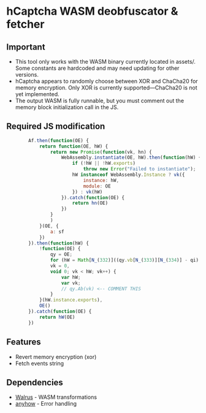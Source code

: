 # hCaptcha WASM deobfuscator & fetcher

## Important
- This tool only works with the WASM binary currently located in assets/. Some constants are hardcoded and may need updating for other versions.
- hCaptcha appears to randomly choose between XOR and ChaCha20 for memory encryption. Only XOR is currently supported—ChaCha20 is not yet implemented.
- The output WASM is fully runnable, but you must comment out the memory block initialization call in the JS. 

## Required JS modification
```js
        Af.then(function(OE) {
            return function(OE, hW) {
                return new Promise(function(vk, hn) {
                    WebAssembly.instantiate(OE, hW).then(function(hW) {
                        if (!hW || !hW.exports)
                            throw new Error("Failed to instantiate");
                        hW instanceof WebAssembly.Instance ? vk({
                            instance: hW,
                            module: OE
                        }) : vk(hW)
                    }).catch(function(OE) {
                        return hn(OE)
                    })
                }
                )
            }(OE, {
                a: sf
            })
        }).then(function(hW) {
            !function(OE) {
                qy = OE;
                for (hW = Math[N_(332)]((qy.vb[N_(333)][N_(334)] - qi) / rR),
                vk = 0,
                void 0; vk < hW; vk++) {
                    var hW;
                    var vk;
                    // qy.Ab(vk) <-- COMMENT THIS
                }
            }(hW.instance.exports),
            OE()
        }).catch(function(OE) {
            return hW(OE)
        })
```

## Features
- Revert memory encryption (xor)
- Fetch events string

## Dependencies
- [Walrus](https://github.com/rustwasm/walrus) - WASM transformations
- [anyhow](https://github.com/dtolnay/anyhow) - Error handling
